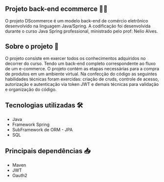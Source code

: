 ## Projeto back-end ecommerce 🧰🚧

O projeto DScommerce é um modelo back-end de comércio eletrônico desenvolvido na linguagem Java/Spring.
A codificação foi desenvolvida durante o curso Java Spring professional, ministrado pelo prof: Nelio Alves.


## Sobre o projeto 🔗

O projeto consiste em exercer todos os conhecimentos adquiridos no decorrer do curso. Tendo um 
back-end completo correspondente ao fluxo de um e-commerce. O projeto contém as etapas necessárias 
para a compra de produtos em um ambiente virtual. Na confecção do código as seguintes habilidades 
técnicas foram exercidas: criação de cruds, controle de acesso, autorização e autenticação via token
JWT e demais técnicas para validação e organização do código.

## Tecnologias utilizadas 🛠️

  * Java
  * Framework Spring
  * SubFramework de ORM - JPA
  * SQL

## Principais dependências 📥

  * Maven
  * JWT 
  * Oauth2


  




  
